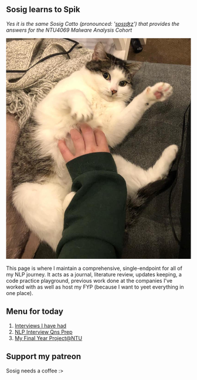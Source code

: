 ## Sosig learns to Spik 



_Yes it is the same Sosig Catto (pronounced: '[sɒsɪʤz](https://www.google.com/search?client=firefox-b-d&q=sausage+ipa+pronunciation)') that provides the answers for the NTU4069 Malware Analysis Cohort_

![Sosig](./Assets/sosig.jpg)

This page is where I maintain a comprehensive, single-endpoint for all of my NLP journey. It acts as a journal, literature review, updates keeping, a code practice playground, previous work done at the companies I've worked with as well as host my FYP (because I want to yeet everything in one place). 

## **Menu for today**
1. [Interviews I have had](./RiceBowl/main.md)
2. [NLP Interview Qns Prep](./NLP_interview_qns_vol1.md)
3. [My Final Year Project@NTU](./FYP/main.md)

## Support my patreon

Sosig needs a coffee :>



